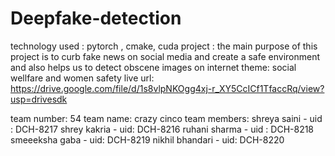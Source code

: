 # Deepfake-detection

technology used : pytorch , cmake, cuda
project : the main purpose of this project is to curb fake news on social media and create a safe environment and also helps us to detect obscene images on internet
theme: social wellfare and women safety
live url: https://drive.google.com/file/d/1s8vlpNKOgg4xj-r_XY5CcICf1TfaccRq/view?usp=drivesdk

team number: 54
team name: crazy cinco
team members: shreya saini - uid : DCH-8217
              shrey kakria - uid:  DCH-8216
              ruhani sharma - uid : DCH-8218
              smeeeksha gaba - uid: DCH-8219
              nikhil bhandari - uid: DCH-8220
             
